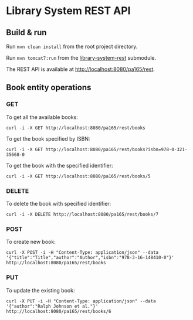 # Library System REST API

## Build & run

Run `mvn clean install` from the root project directory.

Run `mvn tomcat7:run` from the [library-system-rest](.) submodule.

The REST API is available at <http://localhost:8080/pa165/rest>.

## Book entity operations

### GET

To get all the available books:

```
curl -i -X GET http://localhost:8080/pa165/rest/books
```

To get the book specified by ISBN:

```
curl -i -X GET http://localhost:8080/pa165/rest/books?isbn=978-0-321-35668-0
```

To get the book with the specified identifier:

```
curl -i -X GET http://localhost:8080/pa165/rest/books/5
```

### DELETE

To delete the book with specified identifier:

```
curl -i -X DELETE http://localhost:8080/pa165/rest/books/7
```

### POST

To create new book:

```
curl -X POST -i -H "Content-Type: application/json" --data '{"title":"Title","author":"Author","isbn":"978-3-16-148410-0"}' http://localhost:8080/pa165/rest/books
```

### PUT

To update the existing book:

```
curl -X PUT -i -H "Content-Type: application/json" --data '{"author":"Ralph Johnson et al."}' http://localhost:8080/pa165/rest/books/6
```

